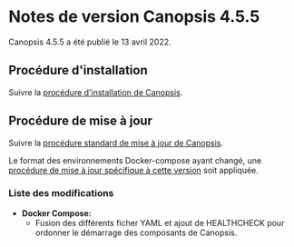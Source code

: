 # Notes de version Canopsis 4.5.5

Canopsis 4.5.5 a été publié le 13 avril 2022.

## Procédure d'installation

Suivre la [procédure d'installation de Canopsis](../guide-administration/installation/index.md).

## Procédure de mise à jour

Suivre la [procédure standard de mise à jour de Canopsis](../guide-administration/mise-a-jour/index.md).

Le format des environnements Docker-compose ayant changé, une [procédure de mise
à jour spécifique à cette version](./migration/migration-4.6.0.md) soit appliquée.

### Liste des modifications

* **Docker Compose:**
	* Fusion des différents ficher YAML et ajout de HEALTHCHECK pour ordonner le démarrage des composants de Canopsis.
